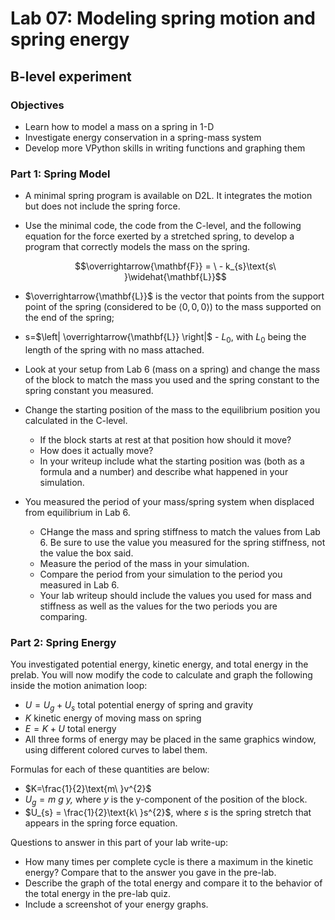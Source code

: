 # Lab 07: Modeling spring motion and spring energy

## B-level experiment

### Objectives

-   Learn how to model a mass on a spring in 1-D
-   Investigate energy conservation in a spring-mass system
-   Develop more VPython skills in writing functions and graphing
    them

### Part 1: Spring Model

-   A minimal spring program is available on D2L. It integrates the
    motion but does not include the spring force.
-   Use the minimal code, the code from the C-level, and the following
    equation for the force exerted by a stretched spring, to develop a
    program that correctly models the mass on the spring.

    $$\overrightarrow{\mathbf{F}} = \  - k_{s}\text{s\ }\widehat{\mathbf{L}}$$

-   $\overrightarrow{\mathbf{L}}$ is the vector that points from the
    support point of the spring (considered to be $\langle 0,0,0\rangle$) to the mass
    supported on the end of the spring;
-   s=$\left| \overrightarrow{\mathbf{L}} \right|$ - $L_{0}$, with
    $L_{0}$ being the length of the spring with no mass attached.
-   Look at your setup from Lab 6 (mass on a spring) and change the mass
    of the block to match the mass you used and the spring constant to
    the spring constant you measured.
-   Change the starting position of the mass to the equilibrium position you
    calculated in the C-level.
    + If the block starts at rest at that position how should it move?
    + How does it actually move?
    + In your writeup include what the starting position was (both as a formula and a number) and describe what happened in your simulation.
-   You measured the period of your mass/spring system when displaced
    from equilibrium in Lab 6.
    + CHange the mass and spring stiffness to match the values from Lab 6. Be sure to use the value you measured for the spring stiffness, not the value the box said.
    + Measure the period of the mass in your simulation.
    + Compare the period from your simulation to the period you measured in Lab 6.
    + Your lab writeup should include the values you used for mass and stiffness as well as the values for the two periods you are comparing.

### Part 2: Spring Energy

You investigated potential energy, kinetic energy, and total energy in
the prelab. You will now modify the code to calculate and graph the
following inside the motion animation loop:

-   $U = U_{g} + U_{s}$ total potential energy of spring and gravity
-   $K$ kinetic energy of moving mass on spring
-   $E = K + U$ total energy
-   All three forms of energy may be placed in the same graphics window,
    using different colored curves to label them.

Formulas for each of these quantities are below:

-   $K=\frac{1}{2}\text{m\ }v^{2}$
-   $U_{g} = m\ g\ y$*,* where *y* is the y-component of the position of
    the block.
-   $U_{s} = \frac{1}{2}\text{k\ }s^{2}$, where $s$ is the spring
    stretch that appears in the spring force equation.

Questions to answer in this part of your lab write-up:

-   How many times per complete cycle is there a maximum in the kinetic
    energy? Compare that to the answer you gave in the pre-lab.
-   Describe the graph of the total energy and compare it to the
    behavior of the total energy in the pre-lab quiz.
-   Include a screenshot of your energy graphs.
